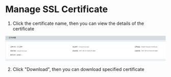 #  Manage SSL Certificate

1. Click the certificate name, then you can view the details of the certificate

![image.png](https://github.com/jdcloudcom/cn/blob/edit/image/SSL-Certification/6.png)

2. Click "Download", then you can download specified certificate
